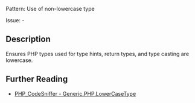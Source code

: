 Pattern: Use of non-lowercase type

Issue: -

## Description

Ensures PHP types used for type hints, return types, and type casting are lowercase.

## Further Reading

* [PHP_CodeSniffer - Generic.PHP.LowerCaseType](https://github.com/PHPCSStandards/PHP_CodeSniffer/blob/master/src/Standards/Generic/Sniffs/PHP/LowerCaseTypeSniff.php)
